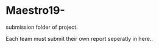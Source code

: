 # Maestro19-
submission folder of project.

Each team must submit their own report seperatly in here..
